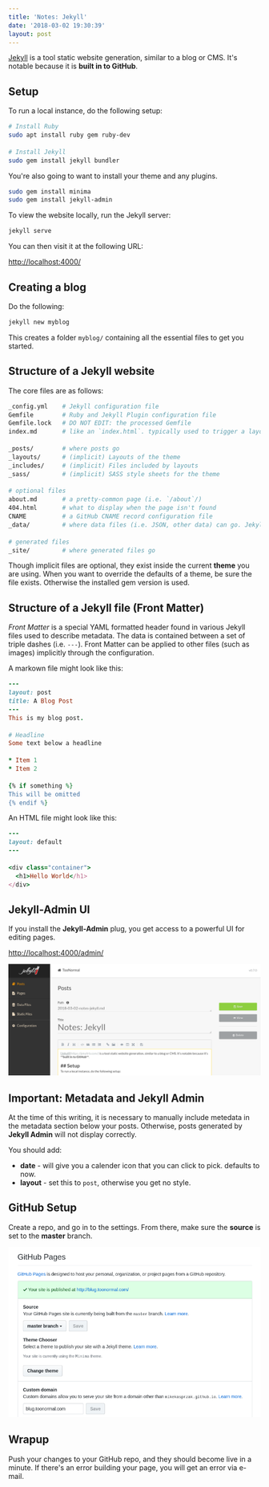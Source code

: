 ```yaml
---
title: 'Notes: Jekyll'
date: '2018-03-02 19:30:39'
layout: post
---
```


[Jekyll](https://jekyllrb.com/) is a tool static website generation, similar to a blog or CMS. It's notable because it is **built in to GitHub**.

## Setup
To run a local instance, do the following setup:

```bash
# Install Ruby
sudo apt install ruby gem ruby-dev

# Install Jekyll
sudo gem install jekyll bundler
```

You're also going to want to install your theme and any plugins.

```bash
sudo gem install minima
sudo gem install jekyll-admin
```

To view the website locally, run the Jekyll server:

```bash
jekyll serve
```

You can then visit it at the following URL:

[http://localhost:4000/](http://localhost:4000/)

## Creating a blog
Do the following:

```bash
jekyll new myblog
```

This creates a folder `myblog/` containing all the essential files to get you started.

## Structure of a Jekyll website
The core files are as follows:

```bash
_config.yml    # Jekyll configuration file
Gemfile        # Ruby and Jekyll Plugin configuration file
Gemfile.lock   # DO NOT EDIT: the processed Gemfile
index.md       # like an `index.html`. typically used to trigger a layout

_posts/        # where posts go
_layouts/      # (implicit) Layouts of the theme
_includes/     # (implicit) Files included by layouts
_sass/         # (implicit) SASS style sheets for the theme

# optional files 
about.md       # a pretty-common page (i.e. `/about`/)
404.html       # what to display when the page isn't found
CNAME          # a GitHub CNAME record configuration file
_data/         # where data files (i.e. JSON, other data) can go. Jekyll Admin has a built in editor

# generated files
_site/         # where generated files go
```

Though implicit files are optional, they exist inside the current **theme** you are using. When you want to override the defaults of a theme, be sure the file exists. Otherwise the installed gem version is used.

## Structure of a Jekyll file (Front Matter)
_Front Matter_ is a special YAML formatted header found in various Jekyll files used to describe metadata. The data is contained between a set of triple dashes (i.e. `---`). Front Matter can be applied to other files (such as images) implicitly through the configuration.

A markown file might look like this:

```ruby
---
layout: post
title: A Blog Post
---
This is my blog post.

# Headline
Some text below a headline

* Item 1
* Item 2

{% if something %}
This will be omitted
{% endif %}
```

An HTML file might look like this:

```ruby
---
layout: default
---

<div class="container">
  <h1>Hello World</h1>
</div>
```

## Jekyll-Admin UI
If you install the **Jekyll-Admin** plug, you get access to a powerful UI for editing pages.

[http://localhost:4000/admin/](http://localhost:4000/admin/)

![](/assets/jekylladmin.png)

## Important: Metadata and Jekyll Admin
At the time of this writing, it is necessary to manually include metedata in the metadata section below your posts. Otherwise, posts generated by **Jekyll Admin** will not display correctly.

You should add:

* **date** - will give you a calender icon that you can click to pick. defaults to now.
* **layout** - set this to `post`, otherwise you get no style.

## GitHub Setup
Create a repo, and go in to the settings. From there, make sure the **source** is set to the **master** branch.

![](/assets/githubpages.png)

## Wrapup
Push your changes to your GitHub repo, and they should become live in a minute. If there's an error building your page, you will get an error via e-mail.